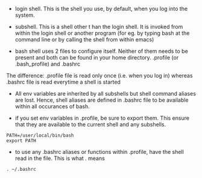- login shell. This is the shell you use, by default, when you log into the system.
- subshell. This is a shell other t han the login shell. It is invoked from within the login shell or another program (for eg. by typing bash at the command line or by calling the shell from within emacs)


- bash shell uses 2 files to configure itself. Neither of them needs to be present and both can be found in your home directory. .profile (or .bash_profile) and .bashrc

The difference:
.profile file is read only once (i.e. when you log in) whereas .bashrc file is read everytime a shell is started

- All env variables are inherited by all subshells but shell command aliases are lost. Hence, shell aliases are defined in .bashrc file to be available within all occurances of bash.

- if you set env variables in .profile, be sure to export them. This ensure that they are available to the current shell and any subshells.
```
PATH=/user/local/bin/bash
export PATH
```

- to use any .bashrc aliases or functions within .profile, have the shell read in the file. This is what . means
```
. ~/.bashrc
```